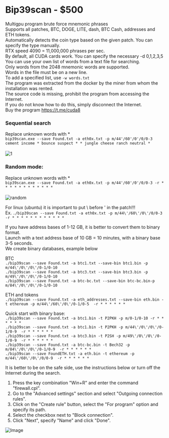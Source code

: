 # Bip39scan - $500
Multigpu program brute force mnemonic phrases<br>
Supports all patches, BTC, DOGE, LITE, dash, BTC Cash, addresses and ETH tokens.<br>
Automatically detects the coin type based on the given patch. You can specify the type manually.<br> 
RTX speed 4090 = 11,000,000 phrases per sec.<br>
By default, all CUDA cards work. You can specify the necessary -d 0,1,2,3,5<br>
You can use your own list of words from a text file for searching.<br>
Only words from the 2048 mnemonic words are supported.<br>
Words in the file must be on a new line.<br>
To add a specified list, use ```-w words.txt```<br>
The program was extracted from the docker by the miner from whom the installation was rented.<br>
The source code is missing, prohibit the program from accessing the Internet.<br>
If you do not know how to do this, simply disconnect the Internet.<br>
Buy the program https://t.me/cuda8<br>

### Sequential search<br>
Replace unknown words with *<br>
```bip39scan.exe --save Found.txt -a eth0x.txt -p m/44'/60'/0'/0/0-3 cement income * bounce suspect * * jungle cheese ranch neutral *```<br><br>
![1](https://github.com/user-attachments/assets/a448a078-7340-4b86-af06-766db9897238)

### Random mode:<br>
Replace unknown words with *<br>
```bip39scan.exe --save Found.txt -a eth0x.txt -p m/44'/60'/0'/0/0-3 -r * * * * * * * * * * * *```<br><br>
![random](https://github.com/user-attachments/assets/f9611d71-33fe-4abc-87a8-e52b83102147)

For linux (ubuntu) it is important to put \ before ' in the patch!!!<br>
Ex. ```./bip39scan --save Found.txt -a eth0x.txt -p m/44\'/60\'/0\'/0/0-3 -r * * * * * * * * * * * *```<br>

If you have address bases of 1-12 GB, it is better to convert them to binary format.<br>
Launch with a text address base of 10 GB = 10 minutes, with a binary base 3-5 seconds.<br>
We create binary databases, example below<br>

BTC<br>
```./bip39scan --save Found.txt -a btc1.txt --save-bin btc1.bin -p m/44\'/0\'/0\'/0-1/0-10```<br>
```./bip39scan --save Found.txt -a btc3.txt --save-bin btc3.bin -p m/49\'/0\'/0\'/0-1/0-10```<br>
```./bip39scan --save Found.txt -a btc-bc.txt --save-bin btc-bc.bin-p m/84\'/0\'/0\'/0-1/0-10```<br>

ETH and tokens<br>
```./bip39scan --save Found.txt -a eth_addresses.txt --save-bin eth.bin -t ethereum -p m/44\'/60\'/0\'/0-1/0-5  -r * * * * * *```

Quick start with binary base:<br>
```./bip39scan --save Found.txt -a btc1.bin -t P2PKH -p m/0-1/0-10 -r * * * * * *```<br>
```./bip39scan --save Found.txt -a btc1.bin -t P2PKH -p m/44\'/0\'/0\'/0-1/0-9  -r * * * * * *```<br>
```./bip39scan --save Found.txt -a btc3.bin -t P2SH -p m/49\'/0\'/0\'/0-1/0-9  -r * * * * * *```<br>
```./bip39scan --save Found.txt -a btc-bc.bin -t Bech32 -p m/84\'/0\'/0\'/0-1/0-9  -r * * * * * *```<br>
```./bip39scan --save FoundETH.txt -a eth.bin -t ethereum -p m/44\'/60\'/0\'/0/0-9  -r * * * * * *```<br>


It is better to be on the safe side, use the instructions below or turn off the Internet during the search.

1. Press the key combination "Win+R" and enter the command "firewall.cpl".
2. Go to the "Advanced settings" section and select "Outgoing connection rules".
3. Click on the "Create rule" button, select the "For program" option and specify its path.
4. Select the checkbox next to "Block connection".
5. Click "Next", specify "Name" and click "Done".


![Image](https://github.com/user-attachments/assets/ee6c4bac-2fc2-452e-b9ab-b85cdfe64701)

